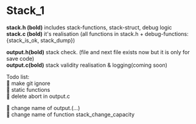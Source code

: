 # Stack_1
**stack.h (bold)** includes stack-functions, stack-struct, debug logic  
**stack.c (bold)** it's realisation (all functions in stack.h + debug-functions: {stack_is_ok, stack_dump})  
  
**output.h(bold)** stack check. (file and next file exists now but it is only for save code)  
**output.c(bold)** stack validity realisation & logging(coming soon)  

Todo list:  
:black_square_button: make git ignore  
:black_square_button: static functions  
:black_square_button: delete abort in output.c  

:black_square_button: change name of output.(...)   
:black_square_button: change name of function stack_change_capacity  

